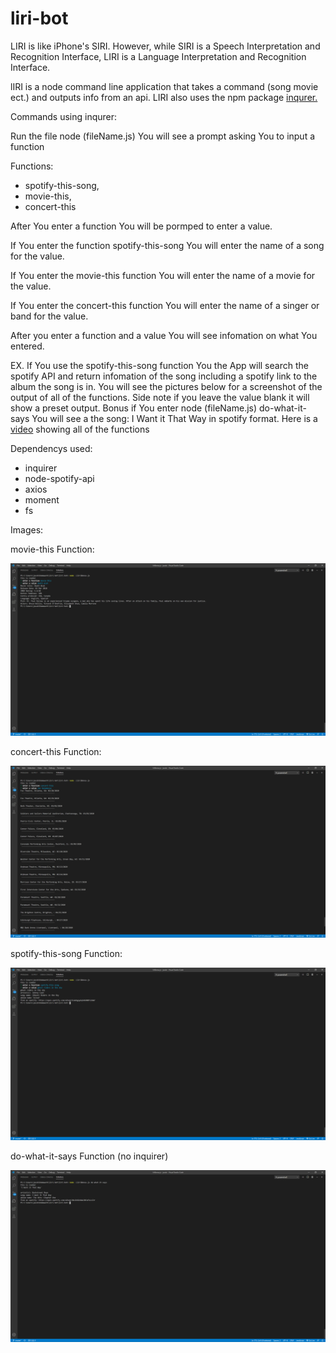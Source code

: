 # liri-bot
 LIRI is like iPhone's SIRI. However, while SIRI is a Speech Interpretation and Recognition Interface, LIRI is a Language Interpretation and Recognition Interface.
 
 lIRI is a node command line application that takes a command (song movie ect.) and outputs info from an api.
 LIRI also uses the npm package <a href="https://www.npmjs.com/package/inquirer" target="_blank">inqurer.</a>
 
 
 Commands using inqurer:
 
Run the file node (fileName.js)
You will see a prompt asking You to input a function

Functions:

- spotify-this-song,
- movie-this,
- concert-this

After You enter a function You will be pormped to enter a value.

If You enter the function spotify-this-song You will enter the name of a song for the value.

If You enter the movie-this function You will enter the name of a movie for the value.

If You enter the concert-this function You will enter the name of a singer or band for the value.

After you enter a function and a value You will see infomation on what You entered.

EX. If You use the spotify-this-song function You the App will search the spotify API and return infomation of the song including a spotify link to the album the song is in.
You will see the pictures below for a screenshot of the output of all of the functions.
Side note if you leave the value blank it will show a preset output.
Bonus if You enter node (fileName.js) do-what-it-says You will see a the song: I Want it That Way in spotify format.
Here is a <a href="https://youtu.be/Tu2cmcbT_rM" target="_blank">video</a> showing all of the functions 

Dependencys used:
- inquirer
- node-spotify-api
- axios
- moment
- fs

Images:

movie-this Function:

<img src="images/movie-this.png">

concert-this Function:

<img src="images/concert-this.png">

spotify-this-song Function:

<img src="images/spotify-this-song.png">

do-what-it-says Function (no inquirer)

<img src="images/do-what-it-says.png">
